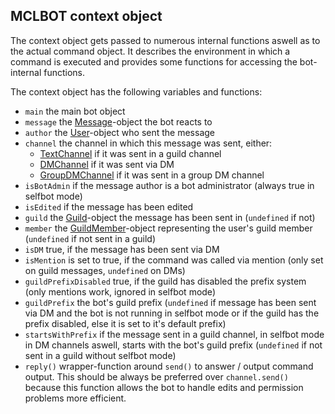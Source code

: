## MCLBOT context object

The context object gets passed to numerous internal functions aswell as to the actual command object. It describes the environment in which a command is executed and provides some functions for accessing the bot-internal functions. 

The context object has the following variables and functions:


- `main` the main bot object
- `message` the [Message](https://discord.js.org/#/docs/main/master/class/Message)-object the bot reacts to
- `author` the [User](https://discord.js.org/#/docs/main/master/class/User)-object who sent the message
- `channel` the channel in which this message was sent, either:
  - [TextChannel](https://discord.js.org/#/docs/main/master/class/TextChannel) if it was sent in a guild channel
  - [DMChannel](https://discord.js.org/#/docs/main/master/class/DMChannel) if it was sent via DM
  - [GroupDMChannel](https://discord.js.org/#/docs/main/master/class/GroupDMChannel) if it was sent in a group DM channel
- `isBotAdmin` if the message author is a bot administrator (always true in selfbot mode)
- `isEdited` if the message has been edited
- `guild` the [Guild](https://discord.js.org/#/docs/main/master/class/Guild)-object the message has been sent in (`undefined` if not)
- `member` the [GuildMember](https://discord.js.org/#/docs/main/master/class/GuildMember)-object representing the user's guild member (`undefined` if not sent in a guild)
- `isDM` true, if the message has been sent via DM
- `isMention` is set to true, if the command was called via mention (only set on guild messages, `undefined` on DMs)
- `guildPrefixDisabled` true, if the guild has disabled the prefix system (only mentions work, ignored in selfbot mode)
- `guildPrefix` the bot's guild prefix (`undefined` if message has been sent via DM and the bot is not running in selfbot mode or if the guild has the prefix disabled, else it is set to it's default prefix)
- `startsWithPrefix` if the message sent in a guild channel, in selfbot mode in DM channels aswell, starts with the bot's guild prefix (`undefined` if not sent in a guild without selfbot mode)
- `reply()` wrapper-function around `send()` to answer / output command output. This should be always be preferred over `channel.send()` because this function allows the bot to handle edits and permission problems more efficient.
